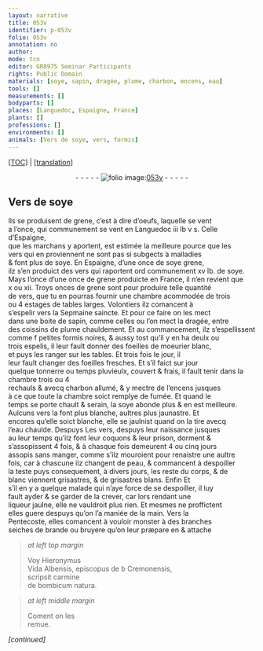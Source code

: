 ```yaml
---
layout: narrative
title: 053v
identifier: p-053v
folio: 053v
annotation: no
author:
mode: tcn
editor: GR8975 Seminar Participants
rights: Public Domain
materials: [soye, sapin, dragée, plume, charbon, encens, eau]
tools: []
measurements: []
bodyparts: []
places: [Languedoc, Espaigne, France]
plants: []
professions: []
environments: []
animals: [Vers de soye, vers, formis]
---
```


 <p><a href="{{ site.baseurl }}/normalized/">[TOC]</a> | <a href="{{ site.baseurl }}/texts/p-053v_tl/" target="_blank">[translation]</a></p><div class="folio" align="center">- - - - - <a href="http://gallica.bnf.fr/ark:/12148/btv1b10500001g/f112.image" target="_blank"><img src="https://cu-mkp.github.io/2017-workshop-edition/assets/photo-icon.png" alt="folio image: " style="display:inline-block; margin-bottom:-3px;"/>053v</a> - - - - - </div>  
  

## <span class="al">Vers de <span class="m">soye</span></span>

 
Ils se produisent de grene, c’est à dire d’oeufs, laquelle se vent<br/> a l’once, qui communem<span class="exp">ent</span> se vent en <span class="pl">Languedoc</span> iii lb v s. Celle d’<span class="pl">Espaigne</span>,<br/> que les marchans y aportent, est estimée la meilleure pource que les<br/> <span class="al">vers</span> qui en proviennent ne sont pas si subgects à malladies<br/> & font plus de <span class="m">soye</span>. En <span class="pl">Espaigne</span>, d’une once de <span class="del"><span class="m">soye</span></span> grene,<br/> ilz s’en produict des vers qui raportent <span class="del">ord</span> co<span class="exp">mmun</span>em<span class="exp">ent</span> xv lb. de <span class="m">soye</span>.<br/> Mays <span class="del">l’once</span> d’une once de grene produicte en <span class="pl">France</span>, il n’en revient que<br/> x ou xii. Troys onces de grene sont pour produire telle qua<span class="exp">n</span>tité<br/> de <span class="al">vers</span>, que tu en pourras fournir une chambre acommodée de trois<br/> ou 4 estages de tables larges. Volontiers ilz comancent à<br/> s’espelir vers la Sepmaine saincte. Et pour ce faire on les mect<br/> dans une boite de <span class="m">sapin</span>, co<span class="exp">mm</span>e celles ou l’on mect la <span class="m">dragée</span>, entre<br/> des coissins de <span class="m">plume</span> chauldem<span class="exp">ent</span>. Et au commancem<span class="exp">ent</span>, ilz s’espellissent<br/> co<span class="exp">mm</span>e <span class="del">f</span> petites <span class="al">formis</span> noires, & aussy tost qu’il y en ha deulx ou<br/> trois espelis, il leur fault donner des foeilles de moeurier blanc,<br/> et puys les ranger sur les tables. Et trois fois le jour, il<br/> leur fault changer des foeilles fresches. Et s’il faict sur jour<br/> quelque tonnerre <span class="add">ou temps pluvieulx, couvert & frais</span>, il fault tenir dans la chambre trois ou 4<br/> rechauls <span class="del">&</span> avecq <span class="m">charbon</span> allumé, & y mectre de l’<span class="m">encens</span> jusques<br/> à ce que toute la chambre soict remplye de fumée. Et quand le<br/> temps se porte chault & serain, la <span class="m">soye</span> abonde plus & en est meilleure.<br/> Aulcuns <span class="al">vers</span> la font plus blanche, aultres plus jaunastre. Et<br/> encores qu’elle soict blanche, elle se jaulnist quand on la tire avecq<br/> l’<span class="m">eau</span> chaulde. <span class="del">Despuys</span> Les <span class="al">vers</span>, despuys leur naissance jusques<br/> a<span class="add">u</span> <span class="del">leur</span> temps qu’ilz font leur coquons & leur prison, dorment &<br/> s’assopissent 4 fois, & à chasque fois demeurent 4 ou cinq jours<br/> assopis sans manger, co<span class="exp">mm</span>e s’ilz mouroient pour renaistre une aultre<br/> fois, car à chascune ilz changent de peau, & commancent à despoiller<br/> la teste puys consequem<span class="exp">ent</span>, à divers jours, le<span class="del">s</span> reste du corps, & de<br/> blanc viennent grisastres, & de grisastres blans. <span class="del">Enfin</span> Et<br/> s’il en y a quelque malade qui n’aye force de se despoiller, il luy<br/> fault ayder & se garder de la crever, car lors rendant une<br/> liqueur jaulne, elle ne vauldroit plus rien. Et mesmes ne proffictent<br/> elles guere despuys qu’on l’a maniée de la main. Vers la<br/> Pentecoste, elles comancent à vouloir monster à des branches<br/> seiches de brande ou bruyere qu’on leur præpare <span class="del">en</span> & attache
 
> *at left top margin*
> 
> 
>   Voy Hieronymus<br/> Vida Albensis, <span class="add">ep<span class="exp">iscop</span>us</span> <span class="del">de b</span> Cremonensis,<br/> scripsit carmine<br/> de bombicum natura. 
 
> *at left middle margin*
> 
> 
>   Coment on les <br/> remue. 
 
*[continued]*
 
 